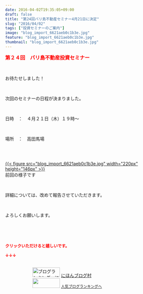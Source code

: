 ```yaml
---
date: 2016-04-02T19:35:05+09:00
draft: false
title: "第24回バリ島不動産セミナー4月21日に決定"
slug: "2016/04/02"
tags: ["投資セミナーのご案内"]
image: "blog_import_6621aeb0c1b3e.jpg"
feature: "blog_import_6621aeb0c1b3e.jpg"
thumbnail: "blog_import_6621aeb0c1b3e.jpg"
---
```

<p><font color="#ff0000" size="3"><strong>第２４回　バリ島不動産投資セミナー</strong></font></p><br/><p>お待たせしました！</p><br/><p>次回のセミナーの日程が決まりました。</p><br/><p>日時　：　４月２１日（木）１９時～　　</p><br/><p>場所　：　高田馬場</p><br/><p><br/><a href="blog_import_6621aeb1db9e5.jpg">{{< figure src="blog_import_6621aeb0c1b3e.jpg" width="220px" height="146px" >}}</a> <br/>前回の様子です</p><br/><p>詳細については、改めて報告させていただきます。</p><br/><p>よろしくお願いします。</p><br/><br/><br/><p><font color="#ff0000" size="2"><strong>クリックいただけると嬉しいです。<br/></strong></font></p><p><font color="#ff0000" size="2"><strong>↓↓↓</strong></font></p><p><br/><a href="ranking.html" target="_blank"><img border="0" alt="ブログランキング・にほんブログ村へ" src="data:image/svg+xml;charset=utf-8,%3Csvg%20xmlns%3D%22http%3A%2F%2Fwww.w3.org%2F2000%2Fsvg%22%20title%3D%22Placeholder%20for%20Images%22%20role%3D%22presentation%22%20viewBox%3D%220%200%2088%2031%22%20%2F%3E" width="88" height="31" data-src="https://img-proxy.blog-video.jp/images?url=http%3A%2F%2Fwww.blogmura.com%2Fimg%2Fwww88_31.gif" style="aspect-ratio: auto 88 / 31;"/><noscript><img border="0" alt="ブログランキング・にほんブログ村へ" src="https://img-proxy.blog-video.jp/images?url=http%3A%2F%2Fwww.blogmura.com%2Fimg%2Fwww88_31.gif" width="88" height="31"></noscript></a> <a href="ranking.html" target="_blank">にほんブログ村</a> <br/><a title="人気ブログランキングへ" href="link.php?1804582"><img border="0" src="data:image/svg+xml;charset=utf-8,%3Csvg%20xmlns%3D%22http%3A%2F%2Fwww.w3.org%2F2000%2Fsvg%22%20title%3D%22Placeholder%20for%20Images%22%20role%3D%22presentation%22%20viewBox%3D%220%200%2088%2031%22%20%2F%3E" width="88" height="31" data-src="https://blog.with2.net/img/banner/banner_22.gif" style="aspect-ratio: auto 88 / 31;"/><noscript><img border="0" src="https://blog.with2.net/img/banner/banner_22.gif" width="88" height="31"></noscript></a> <a style="FONT-SIZE: 12px" href="link.php?1804582">人気ブログランキングへ</a> </p>

